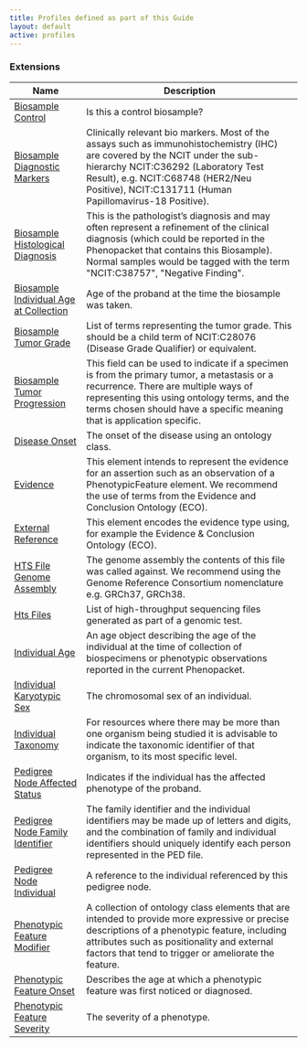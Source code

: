```yaml
---
title: Profiles defined as part of this Guide
layout: default
active: profiles
---
```


<!-- { :.no_toc } -->

### Extensions

<table>
<thead>
<tr>
<th>Name</th>
<th>Description</th>
</tr>
</thead>
<tbody>
<tr>
<td><a href="StructureDefinition-biosample-control.html">Biosample Control</a></td>
<td>Is this a control biosample?</td>
</tr>
<tr>
<td><a href="StructureDefinition-biosample-diagnostic-markers.html">Biosample Diagnostic Markers</a></td>
<td>Clinically relevant bio markers. Most of the assays such as immunohistochemistry (IHC) are covered by the NCIT under the sub-hierarchy NCIT:C36292 (Laboratory Test Result), e.g. NCIT:C68748 (HER2/Neu Positive), NCIT:C131711 (Human Papillomavirus-18 Positive).</td>
</tr>
<tr>
<td><a href="StructureDefinition-biosample-histological-diagnosis.html">Biosample Histological Diagnosis</a></td>
<td>This is the pathologist’s diagnosis and may often represent a refinement of the clinical diagnosis (which could be reported in the Phenopacket that contains this Biosample). Normal samples would be tagged with the term "NCIT:C38757", "Negative Finding".</td>
</tr>
<tr>
<td><a href="StructureDefinition-biosample-individual-age-at-collection.html">Biosample Individual Age at Collection</a></td>
<td>Age of the proband at the time the biosample was taken.</td>
</tr>
<tr>
<td><a href="StructureDefinition-biosample-tumor-grade.html">Biosample Tumor Grade</a></td>
<td>List of terms representing the tumor grade. This should be a child term of NCIT:C28076 (Disease Grade Qualifier) or equivalent.</td>
</tr>
<tr>
<td><a href="StructureDefinition-biosample-tumor-progression.html">Biosample Tumor Progression</a></td>
<td>This field can be used to indicate if a specimen is from the primary tumor, a metastasis or a recurrence. There are multiple ways of representing this using ontology terms, and the terms chosen should have a specific meaning that is application specific.</td>
</tr>
<tr>
<td><a href="StructureDefinition-disease-onset.html">Disease Onset</a></td>
<td>The onset of the disease using an ontology class.</td>
</tr>
<tr>
<td><a href="StructureDefinition-evidence.html">Evidence</a></td>
<td>This element intends to represent the evidence for an assertion such as an observation of a PhenotypicFeature element. We recommend the use of terms from the Evidence and Conclusion Ontology (ECO).</td>
</tr>
<tr>
<td><a href="StructureDefinition-external-reference.html">External Reference</a></td>
<td>This element encodes the evidence type using, for example the Evidence & Conclusion Ontology (ECO).</td>
</tr>
<tr>
<td><a href="StructureDefinition-htsfile-genome-assembly.html">HTS File Genome Assembly</a></td>
<td>The genome assembly the contents of this file was called against. We recommend using the Genome Reference Consortium nomenclature e.g. GRCh37, GRCh38.</td>
</tr>
<tr>
<td><a href="StructureDefinition-htsfiles.html">Hts Files</a></td>
<td>List of high-throughput sequencing files generated as part of a genomic test.</td>
</tr>
<tr>
<td><a href="StructureDefinition-individual-age.html">Individual Age</a></td>
<td>An age object describing the age of the individual at the time of collection of biospecimens or phenotypic observations reported in the current Phenopacket.</td>
</tr>
<tr>
<td><a href="StructureDefinition-individual-karyotypic-sex.html">Individual Karyotypic Sex</a></td>
<td>The chromosomal sex of an individual.</td>
</tr>
<tr>
<td><a href="StructureDefinition-individual-taxonomy.html">Individual Taxonomy</a></td>
<td>For resources where there may be more than one organism being studied it is advisable to indicate the taxonomic identifier of that organism, to its most specific level.</td>
</tr>
<tr>
<td><a href="StructureDefinition-pedigree-node-affected-status.html">Pedigree Node Affected Status</a></td>
<td>Indicates if the individual has the affected phenotype of the proband.</td>
</tr>
<tr>
<td><a href="StructureDefinition-pedigree-node-family-identifier.html">Pedigree Node Family Identifier</a></td>
<td>The family identifier and the individual identifiers may be made up of letters and digits, and the combination of family and individual identifiers should uniquely identify each person represented in the PED file.</td>
</tr>
<tr>
<td><a href="StructureDefinition-pedigree-node-individual.html">Pedigree Node Individual</a></td>
<td>A reference to the individual referenced by this pedigree node.</td>
</tr>
<tr>
<td><a href="StructureDefinition-phenotypic-feature-modifier.html">Phenotypic Feature Modifier</a></td>
<td>A collection of ontology class elements that are intended to provide more expressive or precise descriptions of a phenotypic feature, including attributes such as positionality and external factors that tend to trigger or ameliorate the feature.</td>
</tr>
<tr>
<td><a href="StructureDefinition-phenotypic-feature-onset.html">Phenotypic Feature Onset</a></td>
<td>Describes the age at which a phenotypic feature was first noticed or diagnosed.</td>
</tr>
<tr>
<td><a href="StructureDefinition-phenotypic-feature-severity.html">Phenotypic Feature Severity</a></td>
<td>The severity of a phenotype.</td>
</tr>
</tbody>
</table>

